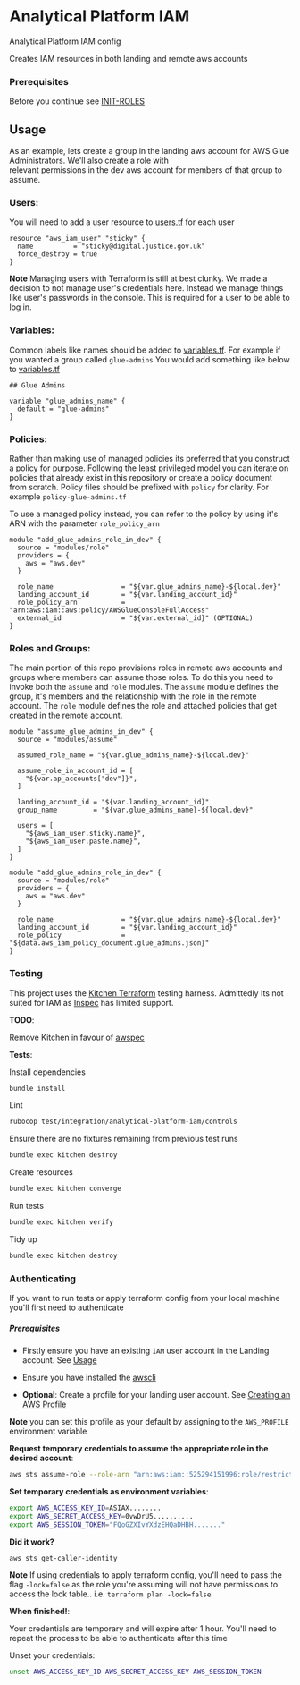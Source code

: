 # Analytical Platform IAM
Analytical Platform IAM config

Creates IAM resources in both landing and remote aws accounts

### Prerequisites

Before you continue see [INIT-ROLES](init-roles/README.md)

## Usage

As an example, lets create a group in the landing aws account for AWS Glue Administrators. We'll also create a role with  
relevant permissions in the dev aws account for members of that group to assume.

### Users:

You will need to add a user resource to [users.tf](users.tf) for each user

```hcl
resource "aws_iam_user" "sticky" {
  name          = "sticky@digital.justice.gov.uk"
  force_destroy = true
}
```

**Note**
Managing users with Terraform is still at best clunky. We made a decision to not manage user's credentials here. Instead
we manage things like user's passwords in the console.  This is required for a user to be able to log in.

### Variables:

Common labels like names should be added to [variables.tf](variables.tf). For example if you wanted a group called `glue-admins`
You would add something like below to [variables.tf](variables.tf)

```hcl
## Glue Admins

variable "glue_admins_name" {
  default = "glue-admins"
}
```

### Policies:

Rather than making use of managed policies its preferred that you construct a policy for purpose. Following the least privileged
model you can iterate on policies that already exist in this repository or create a policy document from scratch. Policy
files should be prefixed with `policy` for clarity. For example `policy-glue-admins.tf`

To use a managed policy instead, you can refer to the policy by using it's ARN with the parameter `role_policy_arn`

```hcl
module "add_glue_admins_role_in_dev" {
  source = "modules/role"
  providers = {
    aws = "aws.dev"
  }

  role_name                 = "${var.glue_admins_name}-${local.dev}"
  landing_account_id        = "${var.landing_account_id}"
  role_policy_arn           = "arn:aws:iam::aws:policy/AWSGlueConsoleFullAccess"
  external_id               = "${var.external_id}" (OPTIONAL)
}
```

### Roles and Groups:

The main portion of this repo provisions roles in remote aws accounts and groups where members can assume those roles.
To do this you need to invoke both the `assume` and `role` modules. The `assume` module defines the group, it's members
and the relationship with the role in the remote account. The `role` module defines the role and attached policies that
get created in the remote account.

```hcl
module "assume_glue_admins_in_dev" {
  source = "modules/assume"

  assumed_role_name = "${var.glue_admins_name}-${local.dev}"

  assume_role_in_account_id = [
    "${var.ap_accounts["dev"]}",
  ]

  landing_account_id = "${var.landing_account_id}"
  group_name         = "${var.glue_admins_name}-${local.dev}"

  users = [
    "${aws_iam_user.sticky.name}",
    "${aws_iam_user.paste.name}",
  ]
}

module "add_glue_admins_role_in_dev" {
  source = "modules/role"
  providers = {
    aws = "aws.dev"
  }

  role_name                 = "${var.glue_admins_name}-${local.dev}"
  landing_account_id        = "${var.landing_account_id}"
  role_policy               = "${data.aws_iam_policy_document.glue_admins.json}"
}
```

### Testing

This project uses the [Kitchen Terraform](https://github.com/newcontext-oss/kitchen-terraform) testing harness. Admittedly
Its not suited for IAM as [Inspec](https://www.inspec.io/docs/reference/resources/#aws-resources) has limited support.

__TODO__:

Remove Kitchen in favour of [awspec](https://github.com/k1LoW/awspec)

__Tests__:

Install dependencies

```bash
bundle install
```

Lint

```bash
rubocop test/integration/analytical-platform-iam/controls
```

Ensure there are no fixtures remaining from previous test runs

```bash
bundle exec kitchen destroy
```

Create resources

```bash
bundle exec kitchen converge
```

Run tests

```bash
bundle exec kitchen verify
```

Tidy up

```bash
bundle exec kitchen destroy
```

### Authenticating

[awscli]: https://docs.aws.amazon.com/cli/latest/userguide/cli-chap-install.html
[aws profile]: https://docs.aws.amazon.com/cli/latest/userguide/cli-configure-profiles.html

If you want to run tests or apply terraform config from your local machine you'll first need to authenticate

##### Prerequisites

- Firstly ensure you have an existing `IAM` user account in the Landing account. See [Usage](#usage)

- Ensure you have installed the [awscli][awscli]

- **Optional**: Create a profile for your landing user account. See [Creating an AWS Profile][aws profile]

**Note** you can set this profile as your default by assigning to the `AWS_PROFILE` environment variable


__Request temporary credentials to assume the appropriate role in the desired account__:

```bash
aws sts assume-role --role-arn "arn:aws:iam::525294151996:role/restricted-admin-dev" --role-session-name DEV-Session
```

__Set temporary credentials as environment variables__:

```bash
export AWS_ACCESS_KEY_ID=ASIAX........
export AWS_SECRET_ACCESS_KEY=0vwDrU5..........
export AWS_SESSION_TOKEN="FQoGZXIvYXdzEHQaDHBH......."
```

__Did it work?__

```bash
aws sts get-caller-identity
```

**Note** If using credentials to apply terraform config, you'll need to pass the flag `-lock=false` as the role you're assuming will not have
permissions to access the lock table.. i.e. `terraform plan -lock=false`

__When finished!__:

Your credentials are temporary and will expire after 1 hour.  You'll need to repeat the process to be able to authenticate after this time

Unset your credentials:
```bash
unset AWS_ACCESS_KEY_ID AWS_SECRET_ACCESS_KEY AWS_SESSION_TOKEN
```
